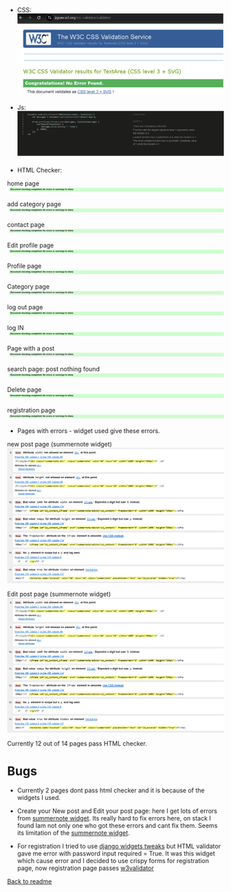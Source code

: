- CSS:
![css](https://github.com/PeterSvk1/P4djangoSWfinalBlog/blob/main/Htmlcssjs/css_validation.png)

- Js:
![js](https://github.com/PeterSvk1/P4djangoSWfinalBlog/blob/main/Htmlcssjs/jscript_validator.png)

- HTML Checker:

home page
![home](https://github.com/PeterSvk1/P4djangoSWfinalBlog/blob/main/Htmlcssjs/htmlchecker_detail.png)

add category page
![add](https://github.com/PeterSvk1/P4djangoSWfinalBlog/blob/main/Htmlcssjs/htmlchecker_detail.png)

contact page
![contact](https://github.com/PeterSvk1/P4djangoSWfinalBlog/blob/main/Htmlcssjs/htmlchecker_detail.png)

Edit profile page
![edit](https://github.com/PeterSvk1/P4djangoSWfinalBlog/blob/main/Htmlcssjs/htmlchecker_detail.png)

Profile page
![profile](https://github.com/PeterSvk1/P4djangoSWfinalBlog/blob/main/Htmlcssjs/htmlchecker_detail.png)

Category page   
![cats](https://github.com/PeterSvk1/P4djangoSWfinalBlog/blob/main/Htmlcssjs/htmlchecker_detail.png)

log out page
![logout](https://github.com/PeterSvk1/P4djangoSWfinalBlog/blob/main/Htmlcssjs/htmlchecker_detail.png)

log IN
![log in](https://github.com/PeterSvk1/P4djangoSWfinalBlog/blob/main/Htmlcssjs/htmlchecker_detail.png)

Page with a post
![post](https://github.com/PeterSvk1/P4djangoSWfinalBlog/blob/main/Htmlcssjs/htmlchecker_detail.png)

search page:  post nothing found
![search](https://github.com/PeterSvk1/P4djangoSWfinalBlog/blob/main/Htmlcssjs/htmlchecker_detail.png)

Delete page
![delete](https://github.com/PeterSvk1/P4djangoSWfinalBlog/blob/main/Htmlcssjs/htmlchecker_detail.png)

registration page
![regist](https://github.com/PeterSvk1/P4djangoSWfinalBlog/blob/main/Htmlcssjs/htmlchecker_detail.png)

- Pages with errors - widget used give these errors.

new post page (summernote widget)
![newpost](https://github.com/PeterSvk1/P4djangoSWfinalBlog/blob/main/Htmlcssjs/summernote_error.png)

Edit post page (summernote widget)
![editpage](https://github.com/PeterSvk1/P4djangoSWfinalBlog/blob/main/Htmlcssjs/summernote_error.png)

Currently 12 out of 14 pages pass HTML checker.

# Bugs
- Currently 2 pages dont pass html checker and it is because of the widgets I used.

- Create your New post and Edit your post page:  here I get lots of errors from [summernote widget](https://github.com/summernote/django-summernote). Its really hard to fix errors here, on stack I found Iam not only one who got these errors and cant fix them. Seems its limitation of the [summernote widget](https://github.com/summernote/django-summernote).

- For registration I tried to use [django widgets tweaks](https://github.com/jazzband/django-widget-tweaks) but HTML validator gave me error with password input required = True. It was this widget which cause error and I decided to use crispy forms for registration page, now registration page passes [w3validator](https://validator.w3.org/)


[Back to readme](https://github.com/PeterSvk1/P4djangoSWfinalBlog/blob/main/README.md)